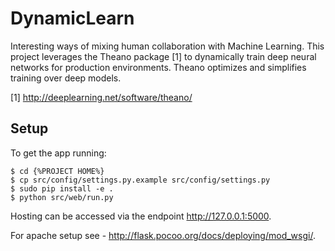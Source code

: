 DynamicLearn
============

Interesting ways of mixing human collaboration with Machine Learning.  This project leverages the Theano package [1]
to dynamically train deep neural networks for production environments.  Theano optimizes and simplifies training over
deep models.

[1] http://deeplearning.net/software/theano/

Setup
-----

To get the app running:

    $ cd {%PROJECT HOME%}
    $ cp src/config/settings.py.example src/config/settings.py
    $ sudo pip install -e .
    $ python src/web/run.py

Hosting can be accessed via the endpoint http://127.0.0.1:5000.

For apache setup see - http://flask.pocoo.org/docs/deploying/mod_wsgi/.
